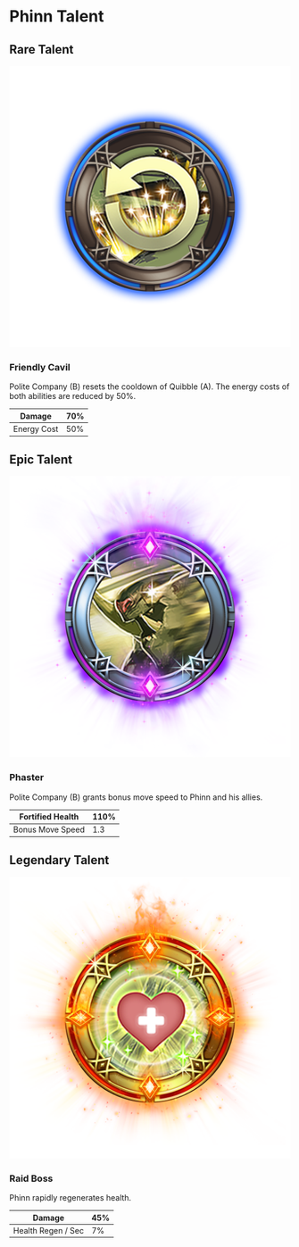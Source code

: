# Phinn Talent

## Rare Talent

![](../../.gitbook/assets/phinn_rare.png)

### Friendly Cavil 

Polite Company \(B\) resets the cooldown of Quibble \(A\). The energy costs of both abilities are reduced by 50%. 

| Damage  | 70% |
| --- | --- |
| Energy Cost | 50% |

## Epic Talent

![](../../.gitbook/assets/phinn_epic.png)

### Phaster 

Polite Company \(B\) grants bonus move speed to Phinn and his allies. 

| Fortified Health | 110% |
| --- | --- |
| Bonus Move Speed | 1.3 |

## Legendary Talent

![](../../.gitbook/assets/phinn_legendary.png)

### Raid Boss

Phinn rapidly regenerates health.

| Damage | 45% |
| --- | --- |
| Health Regen / Sec | 7% |



